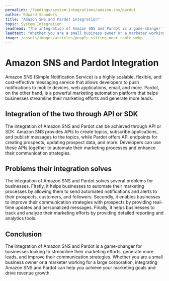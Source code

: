 ```yaml
---
permalink: /landings/system-integrations/amazon-sns/pardot
author: Edward Saunders
title: "Amazon SNS and Pardot Integration"
topic: System Integration
leadhead: "The integration of Amazon SNS and Pardot is a game-changer for businesses looking to streamline their marketing efforts, generate more leads, and improve their communication strategies"
leadtext: "Whether you are a small business owner or a marketer working for a large corporation, integrating Amazon SNS and Pardot can help you achieve your marketing goals and drive revenue growth."
image: /assets/images/articles/people-sitting-near-table.webp
---
```

<div class="arttext">	<h1>Amazon SNS and Pardot Integration</h1>
	<p>Amazon SNS (Simple Notification Service) is a highly scalable, flexible, and cost-effective messaging service that allows developers to push notifications to mobile devices, web applications, email, and more. Pardot, on the other hand, is a powerful marketing automation platform that helps businesses streamline their marketing efforts and generate more leads.</p>
	<h2>Integration of the two through API or SDK</h2>
	<p>The integration of Amazon SNS and Pardot can be achieved through API or SDK. Amazon SNS provides APIs to create topics, subscribe applications, and publish messages to the topics, while Pardot offers API endpoints for creating prospects, updating prospect data, and more. Developers can use these APIs together to automate their marketing processes and enhance their communication strategies.</p>
	<h2>Problems their integration solves</h2>
	<p>The integration of Amazon SNS and Pardot solves several problems for businesses. Firstly, it helps businesses to automate their marketing processes by allowing them to send automated notifications and alerts to their prospects, customers, and followers. Secondly, it enables businesses to improve their communication strategies with prospects by providing real-time updates and personalized messages. Finally, it helps businesses to track and analyze their marketing efforts by providing detailed reporting and analytics tools.</p>
	<h2>Conclusion</h2>
	<p>The integration of Amazon SNS and Pardot is a game-changer for businesses looking to streamline their marketing efforts, generate more leads, and improve their communication strategies. Whether you are a small business owner or a marketer working for a large corporation, integrating Amazon SNS and Pardot can help you achieve your marketing goals and drive revenue growth.</p>
</div>